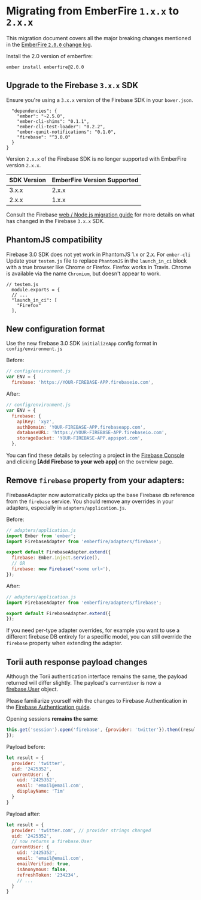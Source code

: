 # Migrating from EmberFire `1.x.x` to `2.x.x`

This migration document covers all the major breaking changes mentioned in the [EmberFire `2.0.0`
change log](https://github.com/firebase/emberfire/releases/tag/v2.0.0).

Install the 2.0 version of emberfire:

```
ember install emberfire@2.0.0
```

## Upgrade to the Firebase `3.x.x` SDK

Ensure you're using a `3.x.x` version of the Firebase SDK in your `bower.json`.

```
  "dependencies": {
    "ember": "~2.5.0",
    "ember-cli-shims": "0.1.1",
    "ember-cli-test-loader": "0.2.2",
    "ember-qunit-notifications": "0.1.0",
    "firebase": "^3.0.0"
  }
}
```

Version `2.x.x` of the Firebase SDK is no longer supported with EmberFire version `2.x.x`.

| SDK Version | EmberFire Version Supported |
|-------------|-------------------------------|
| 3.x.x | 2.x.x |
| 2.x.x | 1.x.x |

Consult the Firebase [web / Node.js migration guide](https://firebase.google.com/support/guides/firebase-web)
for more details on what has changed in the Firebase `3.x.x` SDK.

## PhantomJS compatibility

Firebase 3.0 SDK does not yet work in PhantomJS 1.x or 2.x. For `ember-cli` Update your `testem.js` file to replace `PhantomJS` in the `launch_in_ci` block with a true browser like Chrome or Firefox. Firefox works in Travis. Chrome is available via the name `Chromium`, but doesn't appear to work.

```
// testem.js
  module.exports = {
  // ...
  "launch_in_ci": [
    "Firefox"
  ],
```

## New configuration format

Use the new firebase 3.0 SDK `initializeApp` config format in `config/environment.js`

Before:

```js
// config/environment.js
var ENV = {
  firebase: 'https://YOUR-FIREBASE-APP.firebaseio.com',
```

After:

```js
// config/environment.js
var ENV = {
  firebase: {
    apiKey: 'xyz',
    authDomain: 'YOUR-FIREBASE-APP.firebaseapp.com',
    databaseURL: 'https://YOUR-FIREBASE-APP.firebaseio.com',
    storageBucket: 'YOUR-FIREBASE-APP.appspot.com',
  },
```

You can find these details by selecting a project in the [Firebase Console](https://console.firebase.google.com/) and clicking **[Add Firebase to your web app]** on the overview page.

## Remove `firebase` property from your adapters:

FirebaseAdapter now automatically picks up the base Firebase db reference from the `firebase` service. You should remove any overrides in your adapters, especially in `adapters/application.js`.

Before:

```js
// adapters/application.js
import Ember from 'ember';
import FirebaseAdapter from 'emberfire/adapters/firebase';

export default FirebaseAdapter.extend({
  firebase: Ember.inject.service(),
  // OR
  firebase: new Firebase('<some url>'),
});
```


After:

```js
// adapters/application.js
import FirebaseAdapter from 'emberfire/adapters/firebase';

export default FirebaseAdapter.extend({
});
```

If you need per-type adapter overrides, for example you want to use a different firebase DB entirely for a specific model, you can still override the `firebase` property when extending the adapter.


## Torii auth response payload changes

Although the Torii authentication interface remains the same, the payload returned will differ slightly. The payload's `currentUser` is now a [firebase.User](https://firebase.google.com/docs/reference/js/firebase.User) object.

Please familiarize yourself with the changes to Firebase Authentication in the [Firebase Authentication guide](https://firebase.google.com/docs/auth/).

Opening sessions **remains the same**:

```js
this.get('session').open('firebase', {provider: 'twitter'}).then((result) => {
});
```

Payload before:

```js
let result = {
  provider: 'twitter',
  uid: '2425352',
  currentUser: {
    uid: '2425352',
    email: 'email@email.com',
    displayName: 'Tim'
  }
}
```

Payload after:

```js
let result = {
  provider: 'twitter.com', // provider strings changed
  uid: '2425352',
  // now returns a firebase.User
  currentUser: {
    uid: '2425352',
    email: 'email@email.com',
    emailVerified: true,
    isAnonymous: false,
    refreshToken: '234234',
    // ...
  }
}
```
